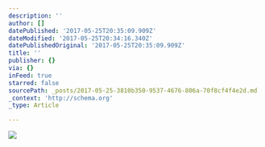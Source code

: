 ```yaml
---
description: ''
author: []
datePublished: '2017-05-25T20:35:09.909Z'
dateModified: '2017-05-25T20:34:16.340Z'
datePublishedOriginal: '2017-05-25T20:35:09.909Z'
title: ''
publisher: {}
via: {}
inFeed: true
starred: false
sourcePath: _posts/2017-05-25-3810b350-9537-4676-806a-70f8cf4f4e2d.md
_context: 'http://schema.org'
_type: Article

---
```

![](https://the-grid-user-content.s3-us-west-2.amazonaws.com/866a2196-64ef-4448-8ffc-97dbbd5d7212.jpg)